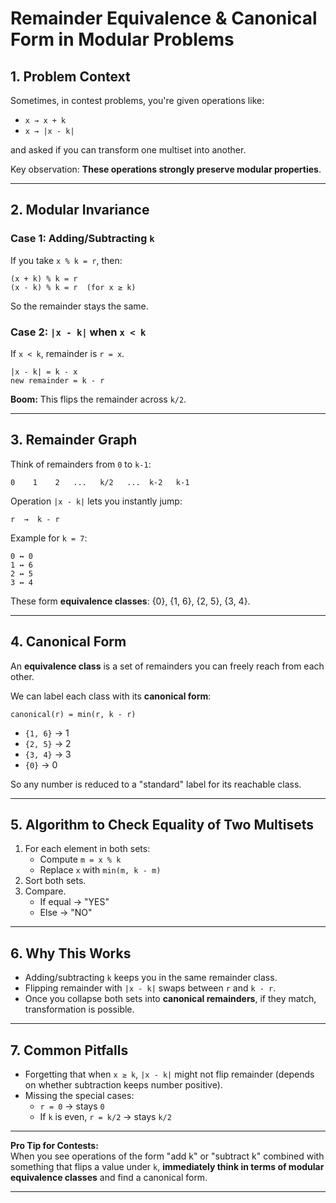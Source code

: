
# Remainder Equivalence & Canonical Form in Modular Problems

## 1. Problem Context
Sometimes, in contest problems, you're given operations like:
- `x → x + k`
- `x → |x - k|`

and asked if you can transform one multiset into another.

Key observation: **These operations strongly preserve modular properties**.

---

## 2. Modular Invariance
### Case 1: Adding/Subtracting `k`
If you take `x % k = r`, then:
```
(x + k) % k = r
(x - k) % k = r  (for x ≥ k)
```
So the remainder stays the same.

### Case 2: `|x - k|` when `x < k`
If `x < k`, remainder is `r = x`.
```
|x - k| = k - x
new remainder = k - r
```
**Boom:** This flips the remainder across `k/2`.

---

## 3. Remainder Graph
Think of remainders from `0` to `k-1`:
```
0    1    2   ...   k/2   ...  k-2   k-1
```
Operation `|x - k|` lets you instantly jump:
```
r  →  k - r
```
Example for `k = 7`:
```
0 ↔ 0
1 ↔ 6
2 ↔ 5
3 ↔ 4
```
These form **equivalence classes**: {0}, {1, 6}, {2, 5}, {3, 4}.

---

## 4. Canonical Form
An **equivalence class** is a set of remainders you can freely reach from each other.

We can label each class with its **canonical form**:
```
canonical(r) = min(r, k - r)
```
- `{1, 6}` → 1
- `{2, 5}` → 2
- `{3, 4}` → 3
- `{0}` → 0

So any number is reduced to a "standard" label for its reachable class.

---

## 5. Algorithm to Check Equality of Two Multisets
1. For each element in both sets:
    - Compute `m = x % k`
    - Replace `x` with `min(m, k - m)`
2. Sort both sets.
3. Compare.
    - If equal → "YES"
    - Else → "NO"

---

## 6. Why This Works
- Adding/subtracting `k` keeps you in the same remainder class.
- Flipping remainder with `|x - k|` swaps between `r` and `k - r`.
- Once you collapse both sets into **canonical remainders**, if they match, transformation is possible.

---

## 7. Common Pitfalls
- Forgetting that when `x ≥ k`, `|x - k|` might not flip remainder (depends on whether subtraction keeps number positive).
- Missing the special cases:
    - `r = 0` → stays `0`
    - If `k` is even, `r = k/2` → stays `k/2`

---

**Pro Tip for Contests:**  
When you see operations of the form "add k" or "subtract k" combined with something that flips a value under `k`, **immediately think in terms of modular equivalence classes** and find a canonical form.

---

